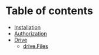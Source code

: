 # Table of contents

* [Installation](README.md)
* [Authorization](authorization.md)
* [Drive](drive/README.md)
  * [drive.Files](drive/drive.files.md)
